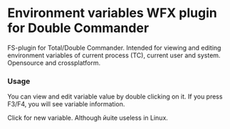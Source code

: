 # Environment variables WFX plugin for Double Commander

FS-plugin for Total/Double Commander. Intended for viewing and editing environment variables of current process (TC), current user and system.
Opensource and crossplatform.

### Usage

You can view and edit variable value by double clicking on it. If you press F3/F4, you will see variable information.

Click <Create New> for new variable. Although йuite useless in Linux.
